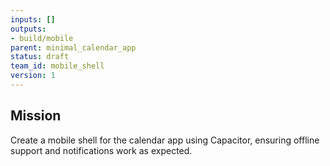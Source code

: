 ```yaml
---
inputs: []
outputs:
- build/mobile
parent: minimal_calendar_app
status: draft
team_id: mobile_shell
version: 1
---
```

## Mission
Create a mobile shell for the calendar app using Capacitor, ensuring offline support and notifications work as expected.

